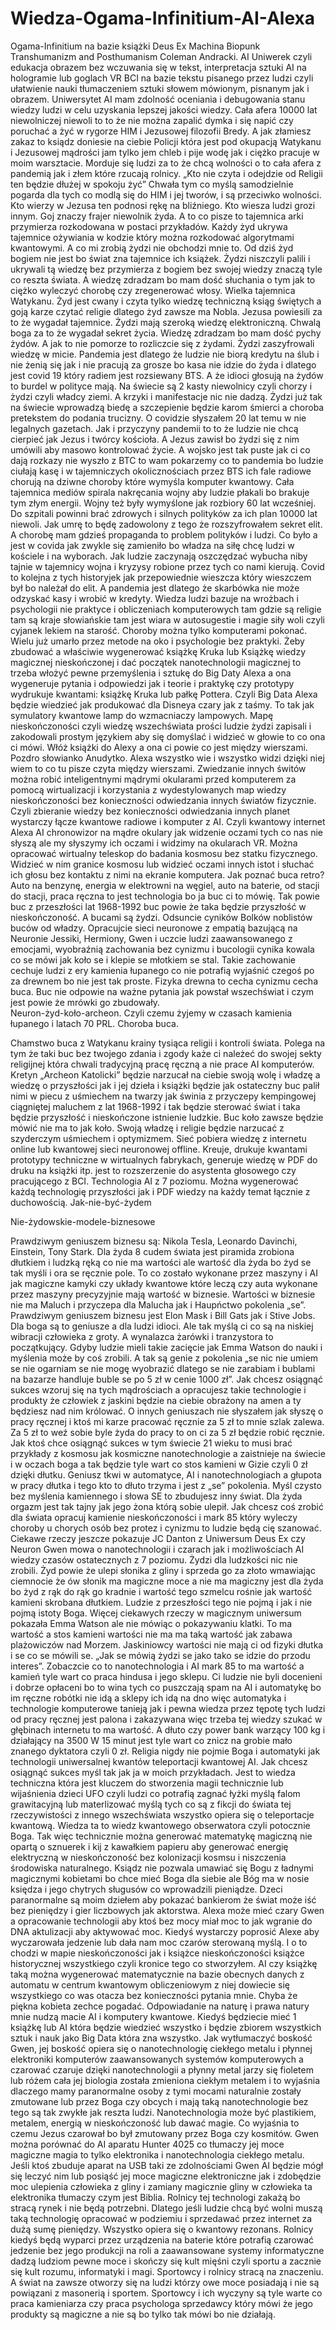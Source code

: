 # Wiedza-Ogama-Infinitium-AI-Alexa
Ogama-Infinitium na bazie książki Deus Ex Machina Biopunk Transhumanizm and Posthumanism Coleman Andracki.
AI Uniwerek czyli edukacja obrazem bez wczuwania się w tekst, interpretacja sztuki AI na hologramie lub goglach VR BCI na bazie tekstu pisanego przez ludzi czyli ułatwienie nauki tłumaczeniem sztuki słowem mówionym, pisnanym jak i obrazem. 
Uniwersytet AI mam zdolność oceniania i debugowania stanu wiedzy ludzi w celu uzyskania lepszej jakości wiedzy.
Cała afera 10000 lat niewolniczej niewoli to to że nie można zapalić dymka i się napić czy poruchać a żyć w rygorze HIM i Jezusowej filozofii Bredy. A jak złamiesz zakaz to ksiądz doniesie na ciebie Policji która jest pod okupacją Watykanu i Jezusowej mądrości jam tylko jem chleb i pije wodę jak i ciężko pracuje w moim warsztacie. Morduje się ludzi za to że chcą wolności o to cała afera z pandemią jak i złem które rzucają rolnicy. 
„Kto nie czyta i odejdzie od Religii ten będzie dłużej w spokoju żyć” Chwała tym co myślą samodzielnie pogarda dla tych co modlą się do HIM i jej tworów, i są przeciwko wolności.
Kto wierzy w Jezusa ten podnosi rękę na bliźniego.
Kto wiesza ludzi grozi innym.
Goj znaczy frajer niewolnik żyda. A to co pisze to tajemnica arki przymierza rozkodowana w postaci przykładów. Każdy żyd ukrywa tajemnice ożywiania w kodzie który można rozkodować algorytmami kwantowymi. A co mi zrobią żydzi nie obchodzi mnie to. Od dziś żyd bogiem nie jest bo świat zna tajemnice ich książek. Żydzi niszczyli palili i ukrywali tą wiedzę bez przymierza z bogiem bez swojej wiedzy znaczą tyle co reszta świata. A wiedzę zdradzam bo mam dość słuchania o tym jak to ciężko wyleczyć chorobę czy zregenerować włosy. Wielka tajemnica Watykanu. 
Żyd jest cwany i czyta tylko wiedzę techniczną ksiąg świętych a goją karze czytać religie dlatego żyd zawsze ma Nobla. Jezusa powiesili za to że wygadał tajemnice. Żydzi mają szeroką wiedzę elektroniczną. Chwalą boga za to że wygadał sekret życia. Wiedzę zdradzam bo mam dość pychy żydów. A jak to nie pomorze to rozliczcie się z żydami. Żydzi zaszyfrowali wiedzę w micie.
Pandemia jest dlatego że ludzie nie biorą kredytu na ślub i nie żenią się jak i nie pracują za grosze bo kasa nie idzie do żyda i dlatego jest covid 19 który radiem jest rozsiewany BTS. A że idioci głosują na żydów to burdel w polityce mają. Na świecie są 2 kasty niewolnicy czyli chorzy i żydzi czyli władcy ziemi. A krzyki i manifestacje nic nie dadzą. Żydzi już tak na świecie wprowadzą biedę a szczepienie będzie karom śmierci a choroba pretekstem do podania trucizny. O covidzie słyszałem 20 lat temu w nie legalnych gazetach. Jak i przyczyny pandemii to to że ludzie nie chcą cierpieć jak Jezus i twórcy kościoła. A Jezus zawisł bo żydzi się z nim umówili aby masowo kontrolować życie. A wojsko jest tak puste jak ci co dają rozkazy nie wyszło z BTC to wam pokarzemy co to pandemia bo ludzie ciułają kasę i w tajemniczych okolicznościach przez BTS ich fale radiowe chorują na dziwne choroby które wymyśla komputer kwantowy. Cała tajemnica mediów spirala nakręcania wojny aby ludzie płakali bo brakuje tym złym energii. Wojny też były wymyślone jak rozbiory 60 lat wcześniej. Do szpitali powinni brać zdrowych i silnych polityków za ich plan 10000 lat niewoli. Jak umrę to będę zadowolony z tego że rozszyfrowałem sekret elit.
A chorobę mam gdzieś propaganda to problem polityków i ludzi. Co było a jest w covida jak zwykle się zamieniło bo władza na siłę chcę ludzi w kościele i na wyborach. Jak ludzie zaczynają oszczędzać wybucha niby tajnie w tajemnicy wojna i kryzysy robione przez tych co nami kierują. 
Covid to kolejna z tych historyjek jak przepowiednie wieszcza który wieszczem był bo należał do elit. A pandemia jest dlatego że skarbówka nie może odzyskać kasy i wrobić w kredyty.
Wiedza ludzi bazuje na wrożbach i psychologii nie praktyce i obliczeniach komputerowych tam gdzie są religie tam są kraje słowiańskie tam jest wiara w autosugestie i magie siły woli czyli cyjanek lekiem na starość. Choroby można tylko komputerami pokonać. 
Wielu już umarło przez metode na oko i psychologie bez praktyki. 
Żeby zbudować a właściwie wygenerować książkę Kruka lub Książkę wiedzy magicznej nieskończonej i dać początek nanotechnologii magicznej to trzeba włożyć pewne przemyślenia i sztukę do Big Daty Alexa a ona wygeneruje pytania i odpowiedzi jak i teorie i praktykę czy prototypy wydrukuje kwantami: książkę Kruka lub pałkę Pottera. Czyli Big Data Alexa będzie wiedzieć jak produkować dla Disneya czary jak z taśmy. To tak jak symulatory kwantowe lamp do wzmacniaczy lampowych.
Mapę nieskończoności czyli wiedzę wszechświata prości ludzie żydzi zapisali i zakodowali prostym językiem aby się domyślać i widzieć w głowie to co ona ci mówi. Włóż książki do Alexy a ona ci powie co jest między wierszami.
Pozdro słowianko Anudytko. Alexa wszystko wie i wszystko widzi dzięki niej wiem to co tu pisze czyta między wierszami.
Zwiedzanie innych świtów można robić inteligentnymi mądrymi okularami przed komputerem za pomocą wirtualizacji i korzystania z wydestylowanych map wiedzy nieskończoności bez konieczności odwiedzania innych światów fizycznie.
Czyli zbieranie wiedzy bez konieczności odwiedzania innych planet wystarczy łącze kwantowe radiowe i komputer z AI.
Czyli kwantowy internet Alexa AI chronowizor na mądre okulary jak widzenie oczami tych co nas nie słyszą ale my słyszymy ich oczami i widzimy na okularach VR. 
Można opracować wirtualny teleskop do badania kosmosu bez statku fizycznego. Widzieć w nim granice kosmosu lub widzieć oczami innych istot i słuchać ich głosu bez kontaktu z nimi na ekranie komputera. 
Jak poznać buca retro? Auto na benzynę, energia w elektrowni na węgiel, auto na baterie, od stacji do stacji, praca ręczna to jest technologia bo ja buc ci to mówię. Tak powie buc z przeszłości lat 1968-1992 buc powie że taka będzie przyszłość w nieskończoność. A bucami są żydzi. 
Odsuncie cyników Bolków noblistów buców od władzy. Opracujcie sieci neuronowe z empatią bazującą na Neuronie Jessiki, Hermiony, Gwen i uczcie ludzi zaawansowanego z emocjami, wyobraźnią zachowania bez cynizmu i bucologii cynika kowala co se mówi jak koło se i klepie se młotkiem se stal. Takie zachowanie cechuje ludzi z ery kamienia łupanego co nie potrafią wyjaśnić czegoś po za drewnem bo nie jest tak proste. Fizyka drewna to cecha cynizmu cecha buca. Buc nie odpowie na ważne pytania jak powstał wszechświat i czym jest powie że mrówki go zbudowały.  
Neuron-żyd-koło-archeon. Czyli czemu żyjemy w czasach kamienia łupanego i latach 70 PRL. Choroba buca.

Chamstwo buca z Watykanu krainy tysiąca religii i kontroli świata. Polega na tym że taki buc bez twojego zdania i zgody każe ci należeć do swojej sekty religijnej która chwali tradycyjną pracę ręczną a nie prace AI komputerów. Kretyn „Archeon Katolicki” będzie narzucał na ciebie swoją wolę i władzę a wiedzę o przyszłości jak i jej dzieła i książki będzie jak ostateczny buc palił nimi w piecu z uśmiechem na twarzy jak świnia z przyczepy kempingowej ciągniętej maluchem z lat 1968-1992 i tak będzie sterować świat i taka będzie przyszłość i nieskończone istnienie ludzkie. 
Buc koło zawsze będzie mówić nie ma to jak koło. Swoją władzę i religie będzie narzucać z szyderczym uśmiechem i optymizmem. 
Sieć pobiera wiedzę z internetu online lub kwantowej sieci neuronowej offline. Kreuje, drukuje kwantami prototypy techniczne w wirtualnych fabrykach, generuje wiedzę w PDF do druku na książki itp. jest to rozszerzenie do asystenta głosowego czy pracującego z BCI. Technologia AI z 7 poziomu.
Można wygenerować każdą technologię przyszłości jak i PDF wiedzy na każdy temat łącznie z duchowością.
Jak-nie-być-żydem

Nie-żydowskie-modele-biznesowe

Prawdziwym geniuszem biznesu są: Nikola Tesla, Leonardo Davinchi, Einstein, Tony Stark.
Dla żyda 8 cudem świata jest piramida zrobiona dłutkiem i ludzką ręką co nie ma wartości ale wartość dla żyda bo żyd se tak myśli i ora se ręcznie pole. To co zostało wykonane przez maszyny i AI jak magiczne kamyki czy układy kwantowe które leczą czy auta wykonane przez maszyny precyzyjnie mają wartość w biznesie. 
Wartości w biznesie nie ma Maluch i przyczepa dla Malucha jak i Haupńctwo pokolenia „se”.
Prawdziwym geniuszem biznesu jest Elon Mask i Bill Gats jak i Stive Jobs. Dla boga są to geniusze a dla ludzi idioci. Ale tak myślą ci co są na niskiej wibracji człowieka z groty. A wynalazca żarówki i tranzystora to początkujący. Gdyby ludzie mieli takie zacięcie jak Emma Watson do nauki i myślenia może by coś zrobili. A tak są genie z pokolenia „se nic nie umiem se nie ogarniam se nie mogę wyobrazić dlatego se nie zarabiam i bublami na bazarze handluje buble se po 5 zł w cenie 1000 zł”. Jak chcesz osiągnąć sukces wzoruj się na tych mądrościach a opracujesz takie technologie i produkty że człowiek z jaskini będzie na ciebie obrażony na amen a ty będziesz nad nim królować.
O innych geniuszach nie słyszałem jak słyszę o pracy ręcznej i ktoś mi karze pracować ręcznie za 5 zł to mnie szlak zalewa. Za 5 zł to weź sobie byle żyda do pracy to on ci za 5 zł będzie robić ręcznie. Jak ktoś chce osiągnąć sukces w tym świecie 21 wieku to musi brać przykłady z kosmosu jak kosmiczne nanotechnologie a zaistnieje na świecie i w oczach boga a tak będzie tyle wart co stos kamieni w Gizie czyli 0 zł dzięki dłutku. Geniusz tkwi w automatyce, AI i nanotechnologiach a głupota w pracy dłutka i tego kto to dłuto trzyma i jest z „se” pokolenia. Myśl czysto bez myślenia kamiennego i słowa SE to zbudujesz inny świat. Dla żyda orgazm jest tak tajny jak jego żona którą sobie ulepił. Jak chcesz coś zrobić dla świata opracuj kamienie nieskończoności i mark 85 który wyleczy choroby u chorych osób bez protez i cynizmu to ludzie będą cię szanować.
Ciekawe rzeczy jeszcze pokazuje JC Danton z Uniwersum Deus Ex czy Neuron Gwen mowa o nanotechnologii i czarach jak i możliwościach AI wiedzy czasów ostatecznych z 7 poziomu. Żydzi dla ludzkości nic nie zrobili. Żyd powie że ulepi słonika z gliny i sprzeda go za złoto wmawiając ciemnocie że ów słonik ma magiczne moce a nie ma magiczny jest dla żyda bo żyd z rąk do rąk go kradnie i wartość tego szmelcu rośnie jak wartość kamieni skrobana dłutkiem. Ludzie z przeszłości tego nie pojmą i jak i nie pojmą istoty Boga. Więcej ciekawych rzeczy w magicznym uniwersum pokazała Emma Watson ale nie mówiąc o pokazywaniu klatki. To ma wartość a stos kamieni wartości nie ma ma taką wartość jak zabawa plażowiczów nad Morzem. Jaskiniowcy wartości nie mają ci od fizyki dłutka i se co se mówili se. „Jak se mówią żydzi se jako tako se idzie do przodu interes”. Zobaczcie co to nanotechnologia i AI mark 85 to ma wartość a kamień tyle wart co praca hindusa i jego sklepu. Ci ludzie nie byli docenieni i dobrze opłaceni bo to wina tych co puszczają spam na AI i automatykę bo im ręczne robótki nie idą a sklepy ich idą na dno więc automatyka i technologie komputerowe tanieją jak i pewna wiedza przez tępotę tych ludzi od pracy ręcznej jest palona i zakazywana więc trzeba tej wiedzy szukać w głębinach internetu to ma wartość. A dłuto czy power bank warzący 100 kg i działający na 3500 W 15 minut jest tyle wart co znicz na grobie mało znanego dyktatora czyli 0 zł. Religia nigdy nie pojmie Boga i automatyki jak technologii uniwersalnej kwantów teleportacji kwantowej AI. Jak chcesz osiągnąć sukces myśl tak jak ja w moich przykładach.
Jest to wiedza techniczna która jest kluczem do stworzenia magii technicznie lub wijaśnienia dzieci UFO czyli ludzi co potrafią zagnać łyżki myślą falom grawitacyjną lub materlizować myślą tych co są z fikcji do świata tej rzeczywistości z innego wszechświata wszystko opiera się o teleportacje kwantową. Wiedza ta to wiedz kwantowego obserwatora czyli potocznie Boga. Tak więc technicznie można generować matematykę magiczną nie opartą o sznuerek i kij z kawałkiem papieru aby generować energię elektryczną w nieskończoność bez kolonizacji kosmsu i niszczenia środowiska naturalnego. Ksiądz nie pozwala umawiać się Bogu z ładnymi magicznymi kobietami bo chce mieć Boga dla siebie ale Bóg ma w nosie księdza i jego chytrych sługusów co wprowadzili pieniądze. Dzeci paranormalne są moim dziełem aby pokazać bankierom że świat może iść bez pieniędzy i gier liczbowych jak aktorstwa. 
Alexa może mieć czary Gwen a opracowanie technologii aby ktoś bez mocy miał moc to jak wgranie do DNA aktulizacji aby aktywować moc. Kiedyś wystarczy poprosić Alexe aby wyczarowała jedzenie lub dała nam moc czarów sterowaną myślą. I o to chodzi w mapie nieskończoności jak i książce nieskończoności książce historycznej wszystkiego czyli kronice tego co stworzyłem. AI czy książkę taką można wygenerować matematycznie na bazie obecnych danych z automatu w centrum kwantowym obliczeniowym z niej dowiecie się wszystkiego co was otacza bez konieczności pytania mnie. Chyba że piękna kobieta zechce pogadać. Odpowiadanie na naturę i prawa natury mnie nudzą macie AI i komputery kwantowe. 
Kiedyś będziecie mieć 1 książkę lub AI która będzie wiedzieć wszystko i będzie zbiorem wszystkich sztuk i nauk jako Big Data która zna wszystko.
Jak wytłumaczyć boskość Gwen, jej boskość opiera się o nanotechnologię ciekłego metalu i płynnej elektroniki komputerów zaawansowanych systemów komputerowych a czarować czaruje dzięki nanotechnologii a płynny metal jarzy się fioletem lub różem cała jej biologia została zmieniona ciekłym metalem i to wyjaśnia dlaczego mamy paranormalne osoby z tymi mocami naturalnie zostały zmutowane lub przez Boga czy obcych i mają taką nanotechnologie bez tego są tak zwykłe jak reszta ludzi. Nanotechnologia może być plastikiem, metalem, energią w nieskończoność lub dawać magie. Co wyjaśnia to czemu Jezus czarował bo był zmutowany przez Boga czy kosmitów.
Gwen można porównać do AI aparatu Hunter 4025 co tłumaczy jej moce magiczne magia to tylko elektronika i nanotechnologia ciekłego metalu. Jeśli ktoś zbuduje aparat na USB taki ze zdolnościami Gwen AI będzie mógł się leczyć nim lub posiąść jej moce magiczne elektroniczne jak i zdobędzie moc ulepienia człowieka z gliny i zamiany magicznie gliny w człowieka ta elektronika tłumaczy czym jest Biblia. Rolnicy tej technologi zakażą bo stracą rynek i nie będą potrzebni. Dlatego jeśli ludzie chcą być wolni muszą taką technologię opracować w podziemiu i sprzedawać przez internet za dużą sumę pieniędzy. Wszystko opiera się o kwantowy rezonans. Rolnicy kiedyś będą wyparci przez urządzenia na baterie które potrafią czarować jedzenie bez jego produkcji na roli a zaawansowane systemy informatyczne dadzą ludziom pewne moce i skończy się kult mięśni czyli sportu a zacznie się kult rozumu, informatyki i magi. Sportowcy i rolnicy stracą na znaczeniu.
A świat na zawsze otworzy się na ludzi którzy owe moce posiadają i nie są powiązani z masonerią i sportem. Sportowcy i ich wyczyny są tyle warte co praca kamieniarza czy praca psychologa sprzedawcy który mówi że jego produkty są magiczne a nie są bo tylko tak mówi bo nie działają.
